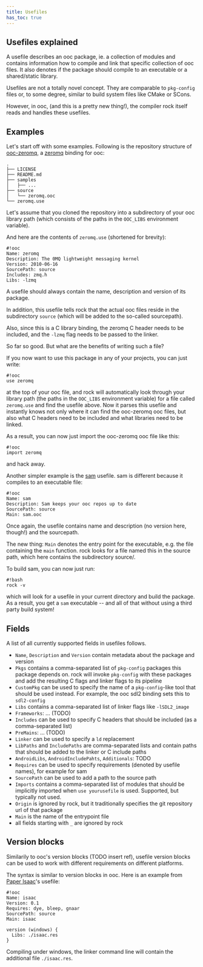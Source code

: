 ```yaml
---
title: Usefiles
has_toc: true
---
```


## Usefiles explained

A usefile describes an ooc package, ie. a collection of modules and contains information
how to compile and link that specific collection of ooc files.
It also denotes if the package should compile to an executable or a shared/static library.

Usefiles are not a totally novel concept. They are comparable to `pkg-config` files or, to
some degree, similar to build system files like CMake or SCons.

However, in ooc, (and this is a pretty new thing!),
the compiler rock itself reads and handles these usefiles.

## Examples

Let's start off with some examples. Following is the repository structure of
[ooc-zeromq](https://github.com/nddrylliog/ooc-zeromq), a [zeromq](http://zeromq.org) binding
for ooc:

    .
    ├── LICENSE
    ├── README.md
    ├── samples
    │   ├── ...
    ├── source
    │   └── zeromq.ooc
    └── zeromq.use

Let's assume that you cloned the repository into a subdirectory of your ooc library path
(which consists of the paths in the `OOC_LIBS` environment variable).

And here are the contents of `zeromq.use` (shortened for brevity):

    #!ooc
    Name: zeromq
    Description: The 0MQ lightweight messaging kernel
    Version: 2010-06-16
    SourcePath: source
    Includes: zmq.h
    Libs: -lzmq

A usefile should always contain the name, description and version of its package.

In addition, this usefile tells rock that the actual ooc files reside in the subdirectory
`source` (which will be added to the so-called sourcepath).

Also, since this is a C library binding, the zeromq C header needs to be included,
and the `-lzmq` flag needs to be passed to the linker.

So far so good. But what are the benefits of writing such a file?

If you now want to use this package in any of your projects, you can just write:

    #!ooc
    use zeromq

at the top of your ooc file, and rock will automatically look through your library path
(the paths in the `OOC_LIBS` environment variable) for a file called `zeromq.use` and find
the usefile above. Now it parses this usefile and instantly knows not only where it can
find the ooc-zeromq ooc files, but also what C headers need to be included and
what libraries need to be linked.

As a result, you can now just import the ooc-zeromq ooc file like this:

    #!ooc
    import zeromq

and hack away.

Another simpler example is the [sam](https://github.com/nddrylliog/sam) usefile. sam is
different because it compiles to an executable file:

    #!ooc
    Name: sam
    Description: Sam keeps your ooc repos up to date
    SourcePath: source
    Main: sam.ooc

Once again, the usefile contains name and description (no version here, though!) and
the sourcepath.

The new thing: `Main` denotes the entry point for the executable, e.g. the file
containing the `main` function. rock looks for a file named this in the source path,
which here contains the subdirectory source/.

To build sam, you can now just run:

    #!bash
    rock -v

which will look for a usefile in your current directory and build the package. As a result,
you get a `sam` executable -- and all of that without using a third party build system!

## Fields

A list of all currently supported fields in usefiles follows.

 * `Name`, `Description` and `Version` contain metadata about the package
   and version
 * `Pkgs` contains a comma-separated list of `pkg-config` packages this
   package depends on. rock will invoke `pkg-config` with these packages
   and add the resulting C flags and linker flags to its pipeline
 * `CustomPkg` can be used to specify the name of a `pkg-config`-like tool
   that should be used instead. For example, the ooc sdl2 binding sets
   this to `sdl2-config`
 * `Libs` contains a comma-separated list of linker flags like `-lSDL2_image`
 * `Frameworks`: ... (TODO)
 * `Includes` can be used to specify C headers that should be included
   (as a comma-separated list)
 * `PreMains`: ... (TODO)
 * `Linker` can be used to specify a `ld` replacement
 * `LibPaths` and `IncludePaths` are comma-separated lists and contain
   paths that should be added to the linker or C include paths
 * `AndroidLibs`, `AndroidIncludePahts`, `Additionals`: TODO
 * `Requires` can be used to specify requirements (denoted by usefile
   names), for example for sam
 * `SourcePath` can be used to add a path to the source path
 * `Imports` contains a comma-separated list of modules that should be
   implicitly imported when `use yourusefile` is used. Supported,
   but typically not used.
 * `Origin` is ignored by rock, but it traditionally specifies the
   git repository url of that package
 * `Main` is the name of the entrypoint file
 * all fields starting with `_` are ignored by rock

## Version blocks

Similarily to ooc's version blocks (TODO insert ref), usefile version blocks
can be used to work with different requirements on different platforms.

The syntax is similar to version blocks in ooc. Here is an example from
[Paper Isaac](https://github.com/nddrylliog/isaac-paper)'s usefile:

    #!ooc
    Name: isaac
    Version: 0.1
    Requires: dye, bleep, gnaar
    SourcePath: source
    Main: isaac

    version (windows) {
      Libs: ./isaac.res
    }

Compiling under windows, the linker command line will contain the additional file
`./isaac.res`.
